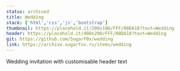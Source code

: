 ```yaml
---
status: archived
title: Wedding
stack: ['html','css','js','bootstrap']
thumbnail: https://placehold.it/200x100/FFF/00DA18?text=Wedding
header: https://placehold.it/400x200/FFF/00DA18?text=Wedding
git: https://github.com/SugarF0x/wedding
link: https://archive.sugarfox.ru/items/wedding
---
```


Wedding invitation with customisable header text
<!--more-->
